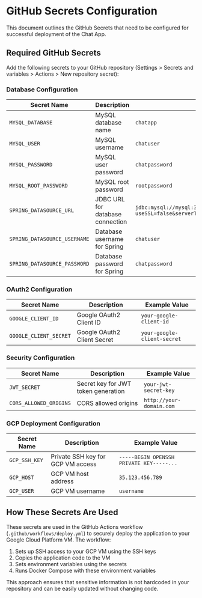 # GitHub Secrets Configuration

This document outlines the GitHub Secrets that need to be configured for successful deployment of the Chat App.

## Required GitHub Secrets

Add the following secrets to your GitHub repository (Settings > Secrets and variables > Actions > New repository secret):

### Database Configuration

| Secret Name | Description | Example Value |
|-------------|-------------|---------------|
| `MYSQL_DATABASE` | MySQL database name | `chatapp` |
| `MYSQL_USER` | MySQL username | `chatuser` |
| `MYSQL_PASSWORD` | MySQL user password | `chatpassword` |
| `MYSQL_ROOT_PASSWORD` | MySQL root password | `rootpassword` |
| `SPRING_DATASOURCE_URL` | JDBC URL for database connection | `jdbc:mysql://mysql:3306/chatapp?useSSL=false&serverTimezone=UTC&allowPublicKeyRetrieval=true` |
| `SPRING_DATASOURCE_USERNAME` | Database username for Spring | `chatuser` |
| `SPRING_DATASOURCE_PASSWORD` | Database password for Spring | `chatpassword` |

### OAuth2 Configuration

| Secret Name | Description | Example Value |
|-------------|-------------|---------------|
| `GOOGLE_CLIENT_ID` | Google OAuth2 Client ID | `your-google-client-id` |
| `GOOGLE_CLIENT_SECRET` | Google OAuth2 Client Secret | `your-google-client-secret` |

### Security Configuration

| Secret Name | Description | Example Value |
|-------------|-------------|---------------|
| `JWT_SECRET` | Secret key for JWT token generation | `your-jwt-secret-key` |
| `CORS_ALLOWED_ORIGINS` | CORS allowed origins | `http://your-domain.com` |

### GCP Deployment Configuration

| Secret Name | Description | Example Value |
|-------------|-------------|---------------|
| `GCP_SSH_KEY` | Private SSH key for GCP VM access | `-----BEGIN OPENSSH PRIVATE KEY-----...` |
| `GCP_HOST` | GCP VM host address | `35.123.456.789` |
| `GCP_USER` | GCP VM username | `username` |

## How These Secrets Are Used

These secrets are used in the GitHub Actions workflow (`.github/workflows/deploy.yml`) to securely deploy the application to your Google Cloud Platform VM. The workflow:

1. Sets up SSH access to your GCP VM using the SSH keys
2. Copies the application code to the VM
3. Sets environment variables using the secrets
4. Runs Docker Compose with these environment variables

This approach ensures that sensitive information is not hardcoded in your repository and can be easily updated without changing code.